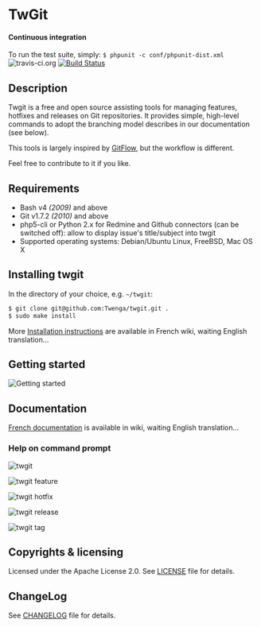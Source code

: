 TwGit
==========

#### Continuous integration
To run the test suite, simply:
`$ phpunit -c conf/phpunit-dist.xml`
![travis-ci.org](http://travis-ci.org/favicon.ico)&nbsp;[![Build Status](https://secure.travis-ci.org/Twenga/twgit.png?branch=stable)](http://travis-ci.org/Twenga/twgit)

## Description
Twgit is a free and open source assisting tools for managing features, hotfixes and releases on Git repositories.
It provides simple, high-level commands to adopt the branching model describes in our documentation (see below).

This tools is largely inspired by [GitFlow](https://github.com/nvie/gitflow), but the workflow is different.

Feel free to contribute to it if you like.

## Requirements

  - Bash v4 _(2009)_ and above
  - Git v1.7.2 _(2010)_ and above
  - php5-cli or Python 2.x for Redmine and Github connectors (can be switched off): allow to display issue's title/subject into twgit
  - Supported operating systems: Debian/Ubuntu Linux, FreeBSD, Mac OS X

## Installing twgit
In the directory of your choice, e.g. `~/twgit`:

```bash
$ git clone git@github.com:Twenga/twgit.git .
$ sudo make install
```

More [Installation instructions](https://github.com/Twenga/twgit/wiki/Twgit#wiki-2.installation) are available in French wiki, waiting English translation...

## Getting started

![Getting started](https://github.com/Twenga/twgit/raw/stable/doc/getting-started.png)

## Documentation
[French documentation](https://github.com/Twenga/twgit/wiki) is available in wiki, waiting English translation...

### Help on command prompt

![twgit](https://github.com/Twenga/twgit/raw/stable/doc/screenshot-twgit.png)

![twgit feature](https://github.com/Twenga/twgit/raw/stable/doc/screenshot-twgit-feature.png)

![twgit hotfix](https://github.com/Twenga/twgit/raw/stable/doc/screenshot-twgit-hotfix.png)

![twgit release](https://github.com/Twenga/twgit/raw/stable/doc/screenshot-twgit-release.png)

![twgit tag](https://github.com/Twenga/twgit/raw/stable/doc/screenshot-twgit-tag.png)

## Copyrights & licensing
Licensed under the Apache License 2.0.
See [LICENSE](https://github.com/Twenga/twgit/blob/stable/LICENSE) file for details.

## ChangeLog
See [CHANGELOG](https://github.com/Twenga/twgit/blob/stable/CHANGELOG.md) file for details.
